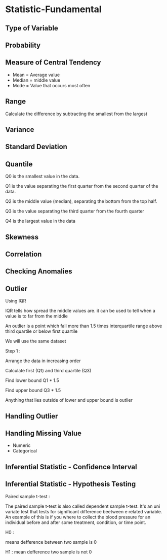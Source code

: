 # Statistic-Fundamental

## Type of Variable
## Probability
## Measure of Central Tendency
  * Mean = Average value
  * Median = middle value
  * Mode = Value that occurs most often
## Range
Calculate the difference by subtracting the smallest from the largest
## Variance
## Standard Deviation
## Quantile
Q0 is the smallest value in the data.

Q1 is the value separating the first quarter from the second quarter of the data.

Q2 is the middle value (median), separating the bottom from the top half.

Q3 is the value separating the third quarter from the fourth quarter

Q4 is the largest value in the data

## Skewness
## Correlation
## Checking Anomalies
## Outlier
Using IQR

IQR tells how spread the middle values are. it can be used to tell when a value is to far from the middle

An outlier is a point which fall more than 1.5 times interquartile range above third quartile or below first quartile

We will use the same dataset

Step 1 :

Arrange the data in increasing order

Calculate first (Q1) and third quartile (Q3)

Find lower bound Q1 * 1.5

Find upper bound Q3 * 1.5

Anything that lies outside of lower and upper bound is outlier
## Handling Outlier
## Handling Missing Value
  * Numeric
  * Categorical
## Inferential Statistic - Confidence Interval
## Inferential Statistic - Hypothesis Testing
Paired sample t-test :

The paired sample t-test is also called dependent sample t-test. It's an uni variate test that tests for significant difference beetween e related variable. An example of this is if you where to collect the blood pressure for an individual before and after some treatment, condition, or time point.

H0 :

means defference between two sample is 0

H1 : mean defference two sample is not 0
